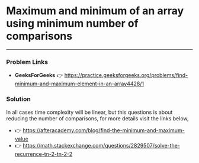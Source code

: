 # Maximum and minimum of an array using minimum number of comparisons

---

### Problem Links
- **__GeeksForGeeks__** :point_right: https://practice.geeksforgeeks.org/problems/find-minimum-and-maximum-element-in-an-array4428/1

### Solution
In all cases time complexity will be linear, but this questions is about reducing the number of comparisons, for more details visit the links below,
- :point_right: https://afteracademy.com/blog/find-the-minimum-and-maximum-value
- :point_right: https://math.stackexchange.com/questions/2829507/solve-the-recurrence-tn-2-tn-2-2
